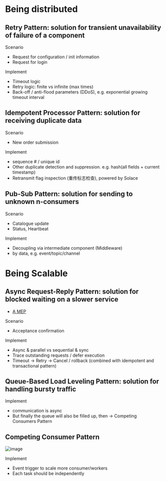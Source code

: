 # Being distributed
## Retry Pattern: solution for transient unavailability of failure of a component
Scenario
- Request for configuration / init information
- Request for login

Implement
- Timeout logic
- Retry logic: finite vs infinite (max times)
- Back-off / anti-flood parameters (DDoS), e.g. exponential growing timeout interval
## Idempotent Processor Pattern: solution for receiving duplicate data
Scenario
- New order submission

Implement
- sequence # / unique id
- Other duplicate detection and suppression. e.g. hash(all fields + current timestamp)
- Retransmit flag inspection (重传标志检查), powered by Solace
## Pub-Sub Pattern: solution for sending to unknown n-consumers
Scenario
- Catalogue update
- Status, Heartbeat

Implement
- Decoupling via intermediate component (Middleware)
- by data, e.g. event/topic/channel

# Being Scalable
## Async Request-Reply Pattern: solution for blocked waiting on a slower service
- [A MEP](./MEP.md#pattern-request-reply)

Scenario
- Acceptance confirmation

Implement
- Async & parallel vs sequential & sync
- Trace outstanding requests / defer execution
- Timeout -> Retry -> Cancel / rollback (combined with idempotent and transactional pattern)
## Queue-Based Load Leveling Pattern: solution for handling bursty traffic

Implement
- communication is async
- But finally the queue will also be filled up, then -> Competing Consumers Pattern
## Competing Consumer Pattern
![image](https://github.com/davidkhala/As-Architect/assets/7227589/c5d855de-55f8-44da-8190-e5cd04b537a1)

Implement
- Event trigger to scale more consumer/workers
- Each task should be independently


